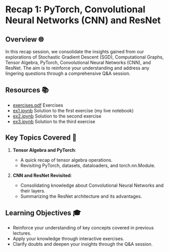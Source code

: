 # Recap 1: PyTorch, Convolutional Neural Networks (CNN) and ResNet

## Overview 🌐

In this recap session, we consolidate the insights gained from our explorations of Stochastic Gradient Descent (SGD), Computational Graphs, Tensor Algebra, PyTorch, Convolutional Neural Networks (CNN), and ResNet. The aim is to reinforce your understanding and address any lingering questions through a comprehensive Q&A session.

## Resources 📚

- [exercises.pdf](./exercises.pdf) Exercises
- [ex1.ipynb](./ex1.ipynb) Solution to the first exercise (my live notebook)
- [ex2.ipynb](./ex2.ipynb) Solution to the second exercise
- [ex3.ipynb](./ex3.ipynb) Solution to the third exercise

## Key Topics Covered 🧠

1. **Tensor Algebra and PyTorch**:
    - A quick recap of tensor algebra operations.
    - Revisiting PyTorch, datasets, dataloaders, and torch.nn.Module.

2. **CNN and ResNet Revisited**:
    - Consolidating knowledge about Convolutional Neural Networks and their layers.
    - Summarizing the ResNet architecture and its advantages.


## Learning Objectives 🎓

- Reinforce your understanding of key concepts covered in previous lectures.
- Apply your knowledge through interactive exercises.
- Clarify doubts and deepen your insights through the Q&A session.
